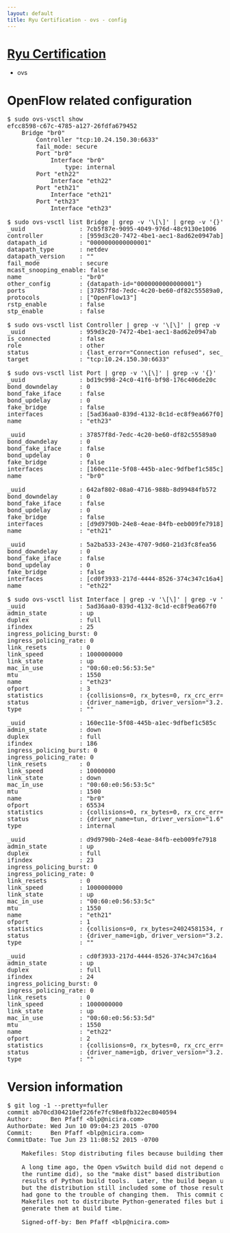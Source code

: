 ```yaml
---
layout: default
title: Ryu Certification - ovs - config
---
```

# [Ryu Certification](http://osrg.github.io/ryu/certification.html)
* ovs 

# OpenFlow related configuration
<pre>
$ sudo ovs-vsctl show
efcc8598-c67c-4785-a127-26fdfa679452
    Bridge "br0"
        Controller "tcp:10.24.150.30:6633"
        fail_mode: secure
        Port "br0"
            Interface "br0"
                type: internal
        Port "eth22"
            Interface "eth22"
        Port "eth21"
            Interface "eth21"
        Port "eth23"
            Interface "eth23"

$ sudo ovs-vsctl list Bridge | grep -v '\[\]' | grep -v '{}'
_uuid               : 7cb5f87e-9095-4049-976d-48c9130e1006
controller          : [959d3c20-7472-4be1-aec1-8ad62e0947ab]
datapath_id         : "0000000000000001"
datapath_type       : netdev
datapath_version    : "<built-in>"
fail_mode           : secure
mcast_snooping_enable: false
name                : "br0"
other_config        : {datapath-id="0000000000000001"}
ports               : [37857f8d-7edc-4c20-be60-df82c55589a0, 5a2ba533-243e-4707-9d60-21d3fc8fea56, 642af802-08a0-4716-988b-8d99484fb572, bd19c998-24c0-41f6-bf98-176c406de20c]
protocols           : ["OpenFlow13"]
rstp_enable         : false
stp_enable          : false

$ sudo ovs-vsctl list Controller | grep -v '\[\]' | grep -v '{}'
_uuid               : 959d3c20-7472-4be1-aec1-8ad62e0947ab
is_connected        : false
role                : other
status              : {last_error="Connection refused", sec_since_disconnect="2", state=BACKOFF}
target              : "tcp:10.24.150.30:6633"

$ sudo ovs-vsctl list Port | grep -v '\[\]' | grep -v '{}'
_uuid               : bd19c998-24c0-41f6-bf98-176c406de20c
bond_downdelay      : 0
bond_fake_iface     : false
bond_updelay        : 0
fake_bridge         : false
interfaces          : [5ad36aa0-839d-4132-8c1d-ec8f9ea667f0]
name                : "eth23"

_uuid               : 37857f8d-7edc-4c20-be60-df82c55589a0
bond_downdelay      : 0
bond_fake_iface     : false
bond_updelay        : 0
fake_bridge         : false
interfaces          : [160ec11e-5f08-445b-a1ec-9dfbef1c585c]
name                : "br0"

_uuid               : 642af802-08a0-4716-988b-8d99484fb572
bond_downdelay      : 0
bond_fake_iface     : false
bond_updelay        : 0
fake_bridge         : false
interfaces          : [d9d9790b-24e8-4eae-84fb-eeb009fe7918]
name                : "eth21"

_uuid               : 5a2ba533-243e-4707-9d60-21d3fc8fea56
bond_downdelay      : 0
bond_fake_iface     : false
bond_updelay        : 0
fake_bridge         : false
interfaces          : [cd0f3933-217d-4444-8526-374c347c16a4]
name                : "eth22"

$ sudo ovs-vsctl list Interface | grep -v '\[\]' | grep -v '{}'
_uuid               : 5ad36aa0-839d-4132-8c1d-ec8f9ea667f0
admin_state         : up
duplex              : full
ifindex             : 25
ingress_policing_burst: 0
ingress_policing_rate: 0
link_resets         : 0
link_speed          : 1000000000
link_state          : up
mac_in_use          : "00:60:e0:56:53:5e"
mtu                 : 1550
name                : "eth23"
ofport              : 3
statistics          : {collisions=0, rx_bytes=0, rx_crc_err=0, rx_dropped=0, rx_errors=0, rx_frame_err=0, rx_over_err=0, rx_packets=0, tx_bytes=1176922500, tx_dropped=0, tx_errors=0, tx_packets=784615}
status              : {driver_name=igb, driver_version="3.2.10-k", firmware_version="2.10-9"}
type                : ""

_uuid               : 160ec11e-5f08-445b-a1ec-9dfbef1c585c
admin_state         : down
duplex              : full
ifindex             : 186
ingress_policing_burst: 0
ingress_policing_rate: 0
link_resets         : 0
link_speed          : 10000000
link_state          : down
mac_in_use          : "00:60:e0:56:53:5c"
mtu                 : 1500
name                : "br0"
ofport              : 65534
statistics          : {collisions=0, rx_bytes=0, rx_crc_err=0, rx_dropped=0, rx_errors=0, rx_frame_err=0, rx_over_err=0, rx_packets=0, tx_bytes=0, tx_dropped=0, tx_errors=0, tx_packets=0}
status              : {driver_name=tun, driver_version="1.6", firmware_version="N/A"}
type                : internal

_uuid               : d9d9790b-24e8-4eae-84fb-eeb009fe7918
admin_state         : up
duplex              : full
ifindex             : 23
ingress_policing_burst: 0
ingress_policing_rate: 0
link_resets         : 0
link_speed          : 1000000000
link_state          : up
mac_in_use          : "00:60:e0:56:53:5c"
mtu                 : 1550
name                : "eth21"
ofport              : 1
statistics          : {collisions=0, rx_bytes=24024581534, rx_crc_err=0, rx_dropped=0, rx_errors=0, rx_frame_err=0, rx_over_err=0, rx_packets=16026376, tx_bytes=0, tx_dropped=0, tx_errors=0, tx_packets=0}
status              : {driver_name=igb, driver_version="3.2.10-k", firmware_version="2.10-9"}
type                : ""

_uuid               : cd0f3933-217d-4444-8526-374c347c16a4
admin_state         : up
duplex              : full
ifindex             : 24
ingress_policing_burst: 0
ingress_policing_rate: 0
link_resets         : 0
link_speed          : 1000000000
link_state          : up
mac_in_use          : "00:60:e0:56:53:5d"
mtu                 : 1550
name                : "eth22"
ofport              : 2
statistics          : {collisions=0, rx_bytes=0, rx_crc_err=0, rx_dropped=0, rx_errors=0, rx_frame_err=0, rx_over_err=0, rx_packets=0, tx_bytes=18089315792, tx_dropped=0, tx_errors=0, tx_packets=12064077}
status              : {driver_name=igb, driver_version="3.2.10-k", firmware_version="2.10-9"}
type                : ""
</pre>

# Version information
<pre>
$ git log -1 --pretty=fuller
commit ab70cd304210ef226fe7fc98e8fb322ec8040594
Author:     Ben Pfaff &lt;blp@nicira.com&gt;
AuthorDate: Wed Jun 10 09:04:23 2015 -0700
Commit:     Ben Pfaff &lt;blp@nicira.com&gt;
CommitDate: Tue Jun 23 11:08:52 2015 -0700

    Makefiles: Stop distributing files because building them requires Python.
    
    A long time ago, the Open vSwitch build did not depend on Python &#40;whereas
    the runtime did&#41;, so the &quot;make dist&quot; based distribution included the
    results of Python build tools.  Later, the build began using Python,
    but the distribution still included some of those results, because no one
    had gone to the trouble of changing them.  This commit changes the
    Makefiles not to distribute Python-generated files but instead to just
    generate them at build time.
    
    Signed-off-by: Ben Pfaff &lt;blp@nicira.com&gt;
</pre>
